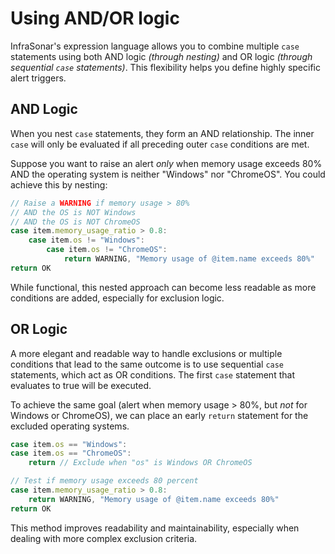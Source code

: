 # Using AND/OR logic

InfraSonar's expression language allows you to combine multiple `case` statements using both AND logic _(through nesting)_ and OR logic _(through sequential `case` statements)_. This flexibility helps you define highly specific alert triggers.

## AND Logic

When you nest `case` statements, they form an AND relationship. The inner `case` will only be evaluated if all preceding outer `case` conditions are met.

Suppose you want to raise an alert _only_ when memory usage exceeds 80% AND the operating system is neither "Windows" nor "ChromeOS". You could achieve this by nesting:

```javascript
// Raise a WARNING if memory usage > 80%
// AND the OS is NOT Windows
// AND the OS is NOT ChromeOS
case item.memory_usage_ratio > 0.8:
    case item.os != "Windows":
        case item.os != "ChromeOS":
            return WARNING, "Memory usage of @item.name exceeds 80%"
return OK
```

While functional, this nested approach can become less readable as more conditions are added, especially for exclusion logic.

## OR Logic

A more elegant and readable way to handle exclusions or multiple conditions that lead to the same outcome is to use sequential `case` statements, which act as OR conditions. The first `case` statement that evaluates to true will be executed.

To achieve the same goal (alert when memory usage > 80%, but _not_ for Windows or ChromeOS), we can place an early `return` statement for the excluded operating systems.

```javascript
case item.os == "Windows":
case item.os == "ChromeOS":
    return // Exclude when "os" is Windows OR ChromeOS

// Test if memory usage exceeds 80 percent
case item.memory_usage_ratio > 0.8:
    return WARNING, "Memory usage of @item.name exceeds 80%"
return OK
```

This method improves readability and maintainability, especially when dealing with more complex exclusion criteria.
